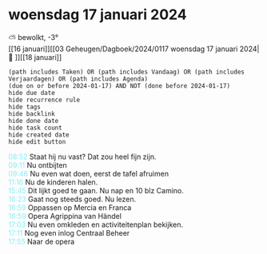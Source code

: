 # woensdag 17 januari 2024

⛅ bewolkt, -3°<br>[[16 januari]][[03 Geheugen/Dagboek/2024/0117 woensdag 17 januari 2024|📓 ]][[18 januari]]
```tasks
(path includes Taken) OR (path includes Vandaag) OR (path includes Verjaardagen) OR (path includes Agenda)
(due on or before 2024-01-17) AND NOT (done before 2024-01-17)
hide due date
hide recurrence rule
hide tags
hide backlink
hide done date
hide task count
hide created date
hide edit button
```
<p style="padding-left: 2.7em; text-indent: -2.7em; margin: 0;"><font color=#8be9f3>08:52  </font>  Staat hij nu vast? Dat zou heel fijn zijn. </p>   
<p style="padding-left: 2.7em; text-indent: -2.7em; margin: 0;"><font color=#8be9f3>09:11  </font>  Nu ontbijten  </p>   
<p style="padding-left: 2.7em; text-indent: -2.7em; margin: 0;"><font color=#8be9f3>09:46  </font>  Nu even wat doen, eerst de tafel afruimen  </p>   
<p style="padding-left: 2.7em; text-indent: -2.7em; margin: 0;"><font color=#8be9f3>11:16  </font>  Nu de kinderen halen. </p>   
<p style="padding-left: 2.7em; text-indent: -2.7em; margin: 0;"><font color=#8be9f3>15:45  </font>  Dit lijkt goed te gaan. Nu nap en 10 blz Camino. </p>   
<p style="padding-left: 2.7em; text-indent: -2.7em; margin: 0;"><font color=#8be9f3>16:23  </font>  Gaat nog steeds goed. Nu lezen. </p>   
<p style="padding-left: 2.7em; text-indent: -2.7em; margin: 0;"><font color=#8be9f3>16:59  </font>  Oppassen op Mercia en Franca </p>   
<p style="padding-left: 2.7em; text-indent: -2.7em; margin: 0;"><font color=#8be9f3>16:59  </font>  Opera Agrippina van Händel </p>   
<p style="padding-left: 2.7em; text-indent: -2.7em; margin: 0;"><font color=#8be9f3>17:03  </font>  Nu even omkleden en activiteitenplan bekijken. </p>   
<p style="padding-left: 2.7em; text-indent: -2.7em; margin: 0;"><font color=#8be9f3>17:11  </font>  Nog even inlog Centraal Beheer </p>   
<p style="padding-left: 2.7em; text-indent: -2.7em; margin: 0;"><font color=#8be9f3>17:55  </font>  Naar de opera </p>   